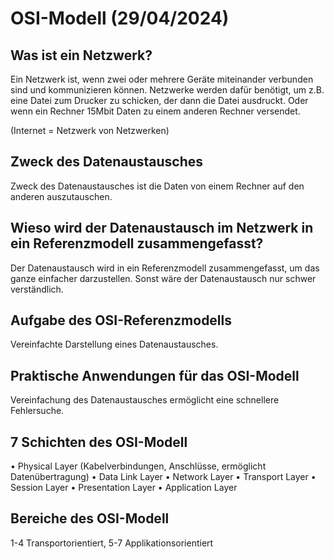 # OSI-Modell (29/04/2024)

## Was ist ein Netzwerk?

Ein Netzwerk ist, wenn zwei oder mehrere Geräte miteinander verbunden sind und kommunizieren können. Netzwerke werden dafür benötigt, um z.B. eine Datei zum Drucker zu schicken, der dann die Datei ausdruckt. Oder wenn ein Rechner 15Mbit Daten zu einem anderen Rechner versendet.

(Internet = Netzwerk von Netzwerken)

## Zweck des Datenaustausches

Zweck des Datenaustausches ist die Daten von einem Rechner auf den anderen auszutauschen. 

## Wieso wird der Datenaustausch im Netzwerk in ein Referenzmodell zusammengefasst?

Der Datenaustausch wird in ein Referenzmodell zusammengefasst, um das ganze einfacher darzustellen. Sonst wäre der Datenaustausch nur schwer verständlich.

## Aufgabe des OSI-Referenzmodells

Vereinfachte Darstellung eines Datenaustausches. 

## Praktische Anwendungen für das OSI-Modell

Vereinfachung des Datenaustausches ermöglicht eine schnellere Fehlersuche.

## 7 Schichten des OSI-Modell

•	Physical Layer (Kabelverbindungen, Anschlüsse, ermöglicht Datenübertragung)
•	Data Link Layer 
•	Network Layer
•	Transport Layer
•	Session Layer
•	Presentation Layer
•	Application Layer

## Bereiche des OSI-Modell

1-4 Transportorientiert, 5-7 Applikationsorientiert